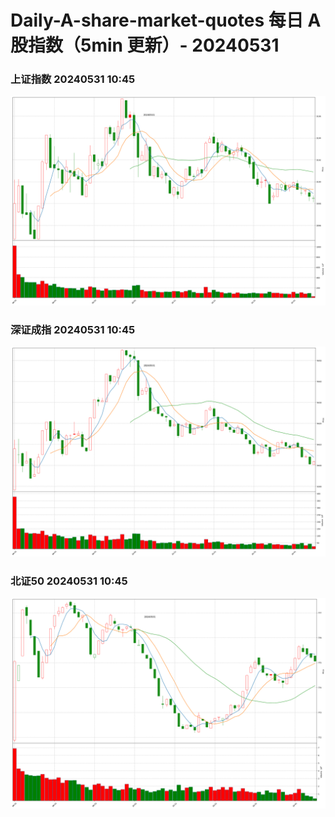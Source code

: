 
# Daily-A-share-market-quotes 每日 A 股指数（5min 更新）- 20240531

### 上证指数 20240531 10:45
![](./fig/2024/5/20240531-sh000001.png)

### 深证成指 20240531 10:45
![](./fig/2024/5/20240531-sz399001.png)

### 北证50 20240531 10:45
![](./fig/2024/5/20240531-bj899050.png)
